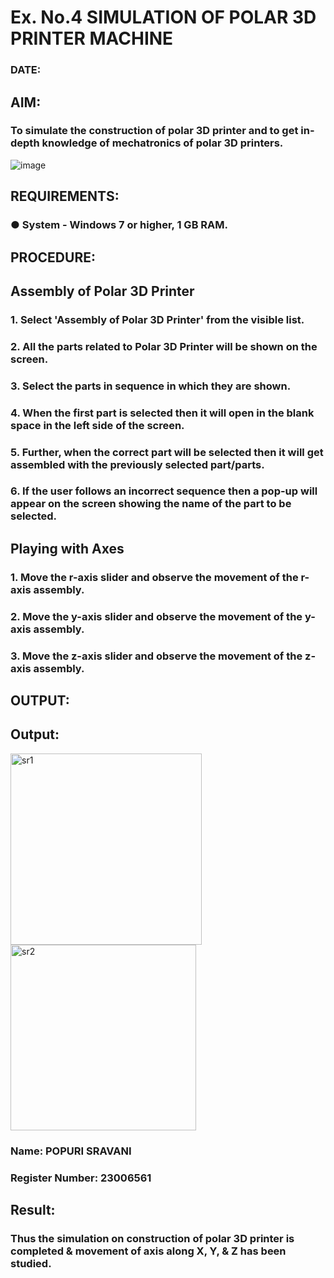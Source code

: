 # Ex. No.4 SIMULATION OF POLAR 3D PRINTER MACHINE

### DATE: 

## AIM:
### To simulate the construction of polar 3D printer and to get in-depth knowledge of mechatronics of polar 3D printers.

![image](https://github.com/Sellakumar1987/Ex.-No.-4---SIMULATION-OF-POLAR-3D-PRINTER-MACHINE/assets/113594316/b551f195-9877-49a2-99bb-a9efcfb3381a)

## REQUIREMENTS:
### ●	System - Windows 7 or higher, 1 GB RAM.

## PROCEDURE:

## Assembly of Polar 3D Printer
### 1.	Select 'Assembly of Polar 3D Printer' from the visible list.
### 2.	All the parts related to Polar 3D Printer will be shown on the screen.
### 3.	Select the parts in sequence in which they are shown.
### 4.	When the first part is selected then it will open in the blank space in the left side of the screen.
### 5.	Further, when the correct part will be selected then it will get assembled with the previously selected part/parts.
### 6.	If the user follows an incorrect sequence then a pop-up will appear on the screen showing the name of the part to be selected.

## Playing with Axes
### 1.	Move the r-axis slider and observe the movement of the r-axis assembly.
### 2.	Move the y-axis slider and observe the movement of the y-axis assembly.
### 3.	Move the z-axis slider and observe the movement of the z-axis assembly.

## OUTPUT:
## Output:
<img width="306" alt="sr1" src="https://github.com/sravanipopuri2006/Ex.-No.-4---SIMULATION-OF-POLAR-3D-PRINTER-MACHINE/assets/139778301/28c50965-9d48-4aa9-8b4c-392f472fb4d2">

<img width="297" alt="sr2" src="https://github.com/sravanipopuri2006/Ex.-No.-4---SIMULATION-OF-POLAR-3D-PRINTER-MACHINE/assets/139778301/3d007b3d-0e2e-4789-8029-bb23fa398bb8">

### Name: POPURI SRAVANI
### Register Number: 23006561


## Result: 
### Thus the simulation on construction of polar 3D printer is completed & movement of axis along X, Y, & Z has been studied.
